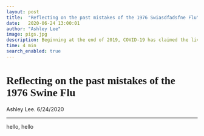 ```yaml
---
layout: post
title:  "Reflecting on the past mistakes of the 1976 Swiasdfadsfne Flu"
date:   2020-06-24 13:00:01
author: "Ashley Lee"
image: pigs.jpg
description: Beginning at the end of 2019, COVID-19 has claimed the lives of millions of individuals. Currently, after more than six months after the first case was reported, scientists are in the process of creating and testing COVID-19 vaccines.
time: 4 min
search_enabled: true
---
```

<h1 style="font-family: Ergonomique Bold">Reflecting on the past mistakes of the 1976 Swine Flu</h1>
Ashley Lee. 6/24/2020
<hr>


hello, hello
